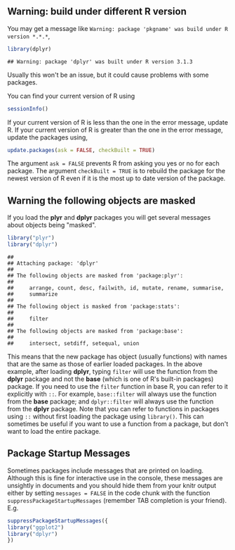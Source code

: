 <!--
.. title: R Packages Warnings and Messages when Loading
.. slug: package_loading_warnings_and_errors
.. tags: R, error messages
.. date: 2015-04-20 13:18
-->

## Warning: build under different R version

You may get a message like `Warning: package 'pkgname' was build under R version *.*.*`,
```r
library(dplyr)
```
```
## Warning: package 'dplyr' was built under R version 3.1.3
```

Usually this won't be an issue, but it could cause problems with some packages.

You can find your current version of R using
```r
sessionInfo()
```

If your current version of R is less than the one in the error message, update R.
If your current version of R is greater than the one in the error message, update the packages using,
```r
update.packages(ask = FALSE, checkBuilt = TRUE)
```
The argument `ask = FALSE` prevents R from asking you yes or no for each package. The argument `checkBuilt = TRUE` is to rebuild the package for the newest version of R even if it is the most up to date version of the package.

## Warning the following objects are masked

If you load the **plyr** and **dplyr** packages you will get several messages about objects being "masked".

```r
library("plyr")
library("dplyr")
```

```
## 
## Attaching package: 'dplyr'
## 
## The following objects are masked from 'package:plyr':
## 
##     arrange, count, desc, failwith, id, mutate, rename, summarise,
##     summarize
## 
## The following object is masked from 'package:stats':
## 
##     filter
## 
## The following objects are masked from 'package:base':
## 
##     intersect, setdiff, setequal, union
```
This means that the new package has object (usually functions) with names that are the same as those of earlier loaded packages.
In the above example, after loading **dplyr**, typing `filter` will use the function from the **dplyr** package and not the **base** (which is one of R's built-in packages) package. 
If you need to use the `filter` function in base R, you can refer to it explicitly with `::`. For example, `base::filter` will always use the function from the **base** package; and `dplyr::filter` will always use the function from the **dplyr** package. Note that you can refer to functions in packages using `::` without first loading the package using `library()`. This can sometimes be useful if you want to use a function from a package, but don't want to load the entire package.

## Package Startup Messages

Sometimes packages include messages that are printed on loading.
Although this is fine for interactive use in the console,
these messages are unsightly in documents and you should hide them from your knitr output either by setting `messages = FALSE` in the code chunk with the function `suppressPackageStartupMessages` (remember TAB completion is your friend).
E.g.

```r
suppressPackageStartupMessages({
library("ggplot2")
library("dplyr")
})
```





<!--  LocalWords:  'pkgname' dplyr 'dplyr' sessionInfo checkBuilt
 -->
<!--  LocalWords:  plyr knitr suppressPackageStartupMessages eval
 -->
<!--  LocalWords:  ggplot2
 -->
